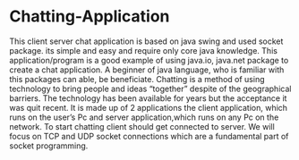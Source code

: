 # Chatting-Application
This client server chat application is based on java swing and used socket package. its
simple and easy and require only core java knowledge. 
This application/program is a good example of using java.io, java.net package to create a
chat application. A beginner of java language, who is familiar with this packages can
able, be beneficiate.
Chatting is a method of using technology to bring people and ideas “together”
despite of the geographical barriers. The technology has been available for years
but the acceptance it was quit recent.
It is made up of 2 applications the client application, which runs on the user’s
Pc and server application,which runs on any Pc on the network. To start
chatting client should get connected to server. We will focus on TCP and UDP
socket connections which are a fundamental part of socket programming.

